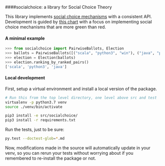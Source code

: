 
####socialchoice: a library for Social Choice Theory

This library implements [social choice mechanisms](https://en.wikipedia.org/wiki/Social_choice_theory) with a consistent API. Development is guided by [this chart](https://en.wikipedia.org/wiki/Ranked_pairs#Comparison_table) with a focus on implementing social choice mechanisms that are more green than red. 


#### A minimal example
```python
>>> from socialchoice import PairwiseBallots, Election   
>>> ballots = PairwiseBallots([("scala", "python3", "win"), ("java", "python3", "loss")])
>>> election = Election(ballots)
>>> election.ranking_by_ranked_pairs()
['scala', 'python3', 'java']

```


#### Local development
First, setup a virtual environment and install a local version of the package.
```bash
# Run this from the top level directory, one level above src and test
virtualenv -p python3.7 venv
source ./venv/bin/activate

pip3 install -e src/socialchoice/
pip3 install -r requirements.txt
```
Run the tests, just to be sure:
```bash
py.test --doctest-glob=*.md
```
Now, modifications made in the source will automatically update in your venv, so you can rerun your tests without worrying about if you remembered to re-install the package or not.

